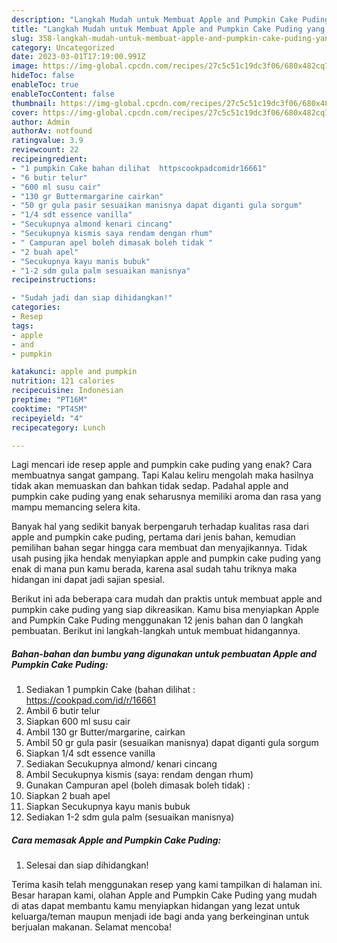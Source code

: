 ```yaml
---
description: "Langkah Mudah untuk Membuat Apple and Pumpkin Cake Puding yang Lezat"
title: "Langkah Mudah untuk Membuat Apple and Pumpkin Cake Puding yang Lezat"
slug: 358-langkah-mudah-untuk-membuat-apple-and-pumpkin-cake-puding-yang-lezat
category: Uncategorized
date: 2023-03-01T17:19:00.991Z
image: https://img-global.cpcdn.com/recipes/27c5c51c19dc3f06/680x482cq70/apple-and-pumpkin-cake-puding-foto-resep-utama.jpg
hideToc: false
enableToc: true
enableTocContent: false
thumbnail: https://img-global.cpcdn.com/recipes/27c5c51c19dc3f06/680x482cq70/apple-and-pumpkin-cake-puding-foto-resep-utama.jpg
cover: https://img-global.cpcdn.com/recipes/27c5c51c19dc3f06/680x482cq70/apple-and-pumpkin-cake-puding-foto-resep-utama.jpg
author: Admin
authorAv: notfound
ratingvalue: 3.9
reviewcount: 22
recipeingredient:
- "1 pumpkin Cake bahan dilihat  httpscookpadcomidr16661"
- "6 butir telur"
- "600 ml susu cair"
- "130 gr Buttermargarine cairkan"
- "50 gr gula pasir sesuaikan manisnya dapat diganti gula sorgum"
- "1/4 sdt essence vanilla"
- "Secukupnya almond kenari cincang"
- "Secukupnya kismis saya rendam dengan rhum"
- " Campuran apel boleh dimasak boleh tidak "
- "2 buah apel"
- "Secukupnya kayu manis bubuk"
- "1-2 sdm gula palm sesuaikan manisnya"
recipeinstructions:

- "Sudah jadi dan siap dihidangkan!"
categories:
- Resep
tags:
- apple
- and
- pumpkin

katakunci: apple and pumpkin 
nutrition: 121 calories
recipecuisine: Indonesian
preptime: "PT16M"
cooktime: "PT45M"
recipeyield: "4"
recipecategory: Lunch

---
```



Lagi mencari ide resep apple and pumpkin cake puding yang enak? Cara membuatnya sangat gampang. Tapi Kalau keliru mengolah maka hasilnya tidak akan memuaskan dan bahkan tidak sedap. Padahal apple and pumpkin cake puding yang enak seharusnya memiliki aroma dan rasa yang mampu memancing selera kita.




Banyak hal yang sedikit banyak berpengaruh terhadap kualitas rasa dari apple and pumpkin cake puding, pertama dari jenis bahan, kemudian pemilihan bahan segar hingga cara membuat dan menyajikannya. Tidak usah pusing jika hendak menyiapkan apple and pumpkin cake puding yang enak di mana pun kamu berada, karena asal sudah tahu triknya maka hidangan ini dapat jadi sajian spesial.


Berikut ini ada beberapa cara mudah dan praktis untuk membuat apple and pumpkin cake puding yang siap dikreasikan. Kamu bisa menyiapkan Apple and Pumpkin Cake Puding menggunakan 12 jenis bahan dan 0 langkah pembuatan. Berikut ini langkah-langkah untuk membuat hidangannya.

<!--inarticleads1-->

##### Bahan-bahan dan bumbu yang digunakan untuk pembuatan Apple and Pumpkin Cake Puding:

1. Sediakan 1 pumpkin Cake (bahan dilihat : https://cookpad.com/id/r/16661
1. Ambil 6 butir telur
1. Siapkan 600 ml susu cair
1. Ambil 130 gr Butter/margarine, cairkan
1. Ambil 50 gr gula pasir (sesuaikan manisnya) dapat diganti gula sorgum
1. Siapkan 1/4 sdt essence vanilla
1. Sediakan Secukupnya almond/ kenari cincang
1. Ambil Secukupnya kismis (saya: rendam dengan rhum)
1. Gunakan  Campuran apel (boleh dimasak boleh tidak) :
1. Siapkan 2 buah apel
1. Siapkan Secukupnya kayu manis bubuk
1. Sediakan 1-2 sdm gula palm (sesuaikan manisnya)




<!--inarticleads2-->

##### Cara memasak Apple and Pumpkin Cake Puding:


1. Selesai dan siap dihidangkan!



Terima kasih telah menggunakan resep yang kami tampilkan di halaman ini. Besar harapan kami, olahan Apple and Pumpkin Cake Puding yang mudah di atas dapat membantu kamu menyiapkan hidangan yang lezat untuk keluarga/teman maupun menjadi ide bagi anda yang berkeinginan untuk berjualan makanan. Selamat mencoba!
